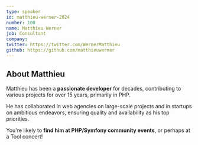 ```yaml
---
type: speaker
id: matthieu-werner-2024
number: 100
name: Matthieu Werner
job: Consultant
company: 
twitter: https://twitter.com/WernerMatthieu
github: https://github.com/matthieuwerner
---
```


## About Matthieu

Matthieu has been a **passionate developer** for decades, contributing to various projects for over 15 years, primarily in PHP.

He has collaborated in web agencies on large-scale projects and in startups on ambitious endeavors, ensuring quality and availability as his top priorities.

You're likely to **find him at PHP/Symfony community events**, or perhaps at a Tool concert!